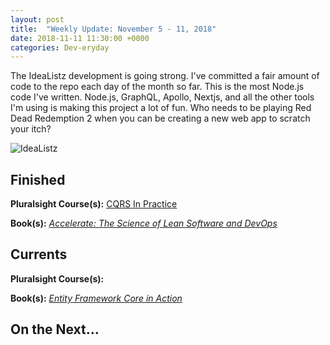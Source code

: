 ```yaml
---
layout: post
title:  "Weekly Update: November 5 - 11, 2018"
date: 2018-11-11 11:30:00 +0000
categories: Dev-eryday
---
```


The IdeaListz development is going strong. I've committed a fair amount of code to the repo each day of the month so far. This is the most Node.js code I've written. Node.js, GraphQL, Apollo, Nextjs, and all the other tools I'm using is making this project a lot of fun. Who needs to be playing Red Dead Redemption 2 when you can be creating a new web app to scratch your itch?

![IdeaListz](https://farm5.staticflickr.com/4846/45666040222_6f41a49f1d.jpg)



## Finished

**Pluralsight Course(s):** [CQRS In Practice][cqrs]

**Book(s):** *[Accelerate: The Science of Lean Software and DevOps][acc]*

## Currents

**Pluralsight Course(s):** 

**Book(s):** *[Entity Framework Core in Action][efc]*

## On the Next...



[njs]: https://nextjs.org/
[gql]: https://graphql.org/
[ap]: https://www.apollographql.com/
[pri]: https://www.prisma.io/
[ar]: https://advancedreact.com/
[play]: https://github.com/jpniederer/NETCorePlayground
[di]: https://www.amazon.com/Design-Programmer-Architect-Pragmatic-Programmers/dp/1680502093/
[re]: https://www.udemy.com/react-the-complete-guide-incl-redux/
[src]: https://chatappwithsignalr.azurewebsites.net/index.html
[oau]: https://app.pluralsight.com/library/courses/oauth-2-getting-started/table-of-contents
[tib]: https://www.amazon.com/Thinking-Bets-Making-Smarter-Decisions-ebook/dp/B074DG9LQF/
[lgs]: https://app.pluralsight.com/library/courses/less-getting-started/table-of-contents
[gf]: https://app.pluralsight.com/library/courses/github-fundamentals/table-of-contents
[tfs]: https://www.amazon.com/Thinking-Fast-Slow-Daniel-Kahneman-ebook/dp/B00555X8OA/
[tw]: https://tailwindcss.com/
[hn]: https://news.ycombinator.com/item?id=18084013
[mlc]: http://course.fast.ai/ml.html
[ghf]: https://app.pluralsight.com/library/courses/github-fundamentals/table-of-contents
[spr]: https://www.amazon.com/Sprint-Solve-Problems-Test-Ideas-ebook/dp/B010MH1DAQ/
[vid]: https://www.youtube.com/watch?v=mMWzVyIhDTk
[gfg]: https://www.geeksforgeeks.org/
[tl]: https://www.amazon.com/Becoming-Technical-Leader-Problem-Solving-Approach/dp/0932633021/
[gen]: https://app.pluralsight.com/library/courses/csharp-best-practices-collections-generics/table-of-contents
[efc]: https://app.pluralsight.com/library/courses/playbook-ef-core-2-1-whats-new/table-of-contents
[tfr]: https://www.amazon.com/Fifth-Risk-Michael-Lewis-ebook/dp/B07FFCMSCX/
[cra]: https://www.amazon.com/Doesnt-Have-Be-Crazy-Work-ebook/dp/B079WV79TK/
[cqrs]: https://app.pluralsight.com/library/courses/cqrs-in-practice/table-of-contents
[ror]: https://rubyonrails.org/
[gr]: https://basecamp.com/books/getting-real
[ef]: https://docs.microsoft.com/en-us/ef/core/
[saa]: https://app.pluralsight.com/library/courses/openid-and-oauth2-securing-angular-apps/table-of-contents
[acc]: https://www.amazon.com/Accelerate-Software-Performing-Technology-Organizations-ebook/dp/B07B9F83WM/
[mvc]: https://app.pluralsight.com/library/courses/aspdotnet-core-mvc-enterprise-application/table-of-contents
[efc]: https://www.amazon.com/Entity-Framework-Core-Action-Smith/dp/161729456X/